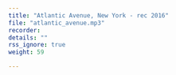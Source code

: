 ```yaml
---
title: "Atlantic Avenue, New York - rec 2016"
file: "atlantic_avenue.mp3"
recorder: 
details: ""
rss_ignore: true
weight: 59

---
```

